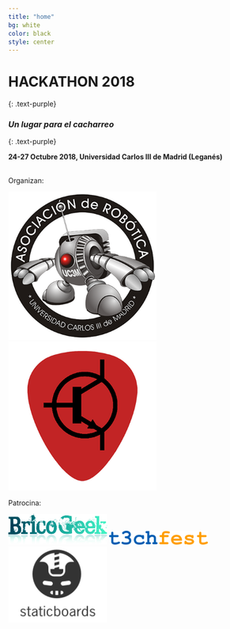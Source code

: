 ```yaml
---
title: "home"
bg: white
color: black
style: center
---
```


# HACKATHON 2018
{: .text-purple}

### *Un lugar para el cacharreo*
{: .text-purple}

**24-27 Octubre 2018, Universidad Carlos III de Madrid (Leganés)**

<br>
Organizan:

<a href="http://asrob.uc3m.es"><img src="img/logo_400x400.png" alt="logo asrob" width="300"></a>
<a href="http://uc3music.github.io/"><img src="img/pick.png" alt="logo uc3music" width="300"></a>

Patrocina:

<a href="http://tienda.bricogeek.com/"><img src="img/bricogeek-220.png" alt="logo bricogeek" width="200"></a>
<a href="http://t3chfest.uc3m.es/"><img src="img/t3chfest.svg" alt="logo t3chfest" width="200"></a>
<a href="http://staticboards.com/"><img src="img/staticboards.svg" alt="logo staticboards" width="200"></a>
